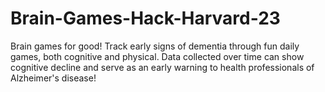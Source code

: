 # Brain-Games-Hack-Harvard-23
Brain games for good! Track early signs of dementia through fun daily games, both cognitive and physical. Data collected over time can show cognitive decline and serve as an early warning to health professionals of Alzheimer's disease!
